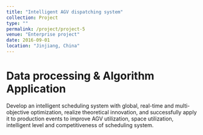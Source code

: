 ```yaml
---
title: "Intelligent AGV dispatching system"
collection: Project
type: ""
permalink: /project/project-5
venue: "Enterprise project"
date: 2016-09-01
location: "Jinjiang, China"
---
```


Data processing & Algorithm Application
======

Develop an intelligent scheduling system with global, real-time and multi-objective optimization, realize theoretical innovation, and successfully apply it to production events to improve AGV utilization, space utilization, intelligent level and competitiveness of scheduling system.
